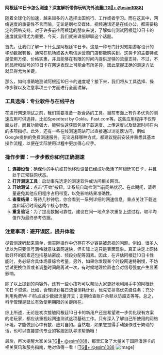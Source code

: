 **阿根廷10日卡怎么测速？深度解析带你玩转海外流量[[TG💪+ @esim1088](https://t.me/s/esim1088)]**

随着全球化的加速，越来越多的人选择出国旅行、工作或者学习。而在这其中，网络速度的重要性不言而喻。无论是刷社交媒体、视频通话还是在线办公，都需要稳定的网络支持。对于许多前往阿根廷的朋友来说，了解如何测试阿根廷10日卡的速度就显得尤为重要。今天，我们就来详细聊聊这个话题。

首先，让我们了解一下什么是阿根廷10日卡。这是一种专门针对短期游客设计的移动数据套餐，通常在机场或各大电信运营商门店都能购买到。这类卡的主要特点是使用方便、价格实惠，并且能够在有限的时间内提供足够的流量支持。不过，不同品牌和型号的10日卡在网速表现上可能会有所差异，因此掌握正确的测速方法就显得尤为关键。

那么，如何准确地测试阿根廷10日卡的速度呢？接下来，我们将从工具选择、操作步骤以及注意事项三个方面进行全面讲解。

### 工具选择：专业软件与在线平台

在进行网速测试之前，我们需要准备一款合适的工具。目前市面上有许多优秀的测速应用可供选择，比如Speedtest by Ookla、Fast.com等。这些应用程序不仅界面友好，而且功能强大，能够快速获取包括下载速度、上传速度以及延迟时间在内的多项指标。此外，还有一些在线测速网站可以直接通过浏览器访问，例如Google提供的免费测速服务。无论选择哪种方式，都建议提前安装并熟悉其基本操作流程，以便在实际使用过程中更加得心应手。

### 操作步骤：一步步教你如何正确测速

1. **连接设备**：确保你的手机或其他移动设备已经成功激活了阿根廷10日卡，并且处于正常联网状态。
2. **打开测速工具**：启动事先选定的测速软件或访问相关网页。
3. **开始测试**：点击“开始”按钮，让系统自动检测当前网络状况。在此期间，请尽量避免其他应用程序占用带宽，以免影响结果准确性。
4. **查看结果**：等待几秒钟后，你会看到一系列详细的网速信息。重点关注下载速度和延迟时间这两个核心参数。
5. **重复验证**：为了提高数据可靠性，建议在同一地点多次重复上述过程，取平均值作为最终参考依据。

### 注意事项：避开误区，提升体验

尽管测速听起来简单，但实际操作中仍存在不少容易被忽视的问题。例如，很多人误以为只要信号满格就意味着网速快，但实际上这只是表面现象。真正决定上网体验好坏的因素还包括基站密度、频段分配等因素。因此，在评估阿根廷10日卡性能时，务必结合具体场景综合考量。另外，如果你发现某个时段网速特别慢，不妨尝试更换位置或者调整时间段再试一次，有时候地理位置也会对信号强度产生显著影响。

除了以上提到的内容外，还有一些小技巧可以帮助大家更好地利用手中的阿根廷10日卡资源。比如，合理规划每日流量消耗计划，优先安排高优先级任务；充分利用免费Wi-Fi热点减少数据流量开支；定期检查账户余额以防超支等等。总之，科学管理是延长有效使用期限的关键所在。

综上所述，无论是初次接触阿根廷10日卡的新用户还是希望进一步优化现有方案的老玩家，都应该重视起网速测试这项基础工作。只有深入了解自己所使用的网络环境，才能做到心中有数、应对自如。当然啦，如果您觉得手动操作过于繁琐的话，也可以直接咨询专业的客服团队寻求帮助哦！

最后，再次提醒大家关注[TG💪+ @esim1088](https://t.me/s/esim1088)，那里汇聚了大量关于国际漫游卡的相关资讯和服务指南，绝对值得一看！[[TG💪+ @esim1088](https://t.me/s/esim1088) ![Image](https://i.postimg.cc/4NQfJmqS/Snipaste-2025-05-13-00-14-12.png)]